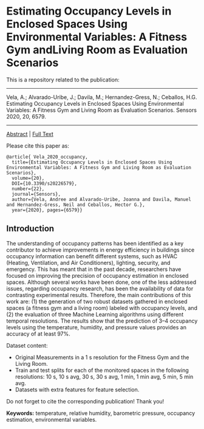 # Estimating Occupancy Levels in Enclosed Spaces Using Environmental Variables: A Fitness Gym andLiving Room as Evaluation Scenarios

This is a repository related to the publication:

-----

Vela, A.; Alvarado-Uribe, J.; Davila, M.; Hernandez-Gress, N.; Ceballos, H.G. Estimating Occupancy Levels in Enclosed Spaces Using Environmental Variables: A Fitness Gym and Living Room as Evaluation Scenarios. Sensors 2020, 20, 6579.

-----

[Abstract](https://www.mdpi.com/1424-8220/20/22/6579) | [Full Text](https://www.mdpi.com/1424-8220/20/22/6579/htm)

Please cite this paper as:
```
@article{ Vela_2020_occupancy, 
  title={Estimating Occupancy Levels in Enclosed Spaces Using Environmental Variables: A Fitness Gym and Living Room as Evaluation Scenarios}, 
  volume={20}, 
  DOI={10.3390/s20226579}, 
  number={22}, 
  journal={Sensors}, 
  author={Vela, Andree and Alvarado-Uribe, Joanna and Davila, Manuel and Hernandez-Gress, Neil and Ceballos, Hector G.}, 
  year={2020}, pages={6579}}
```

## Introduction

The understanding of occupancy patterns has been identified as a key contributor to achieve improvements in energy efficiency in buildings since occupancy information can benefit different systems, such as HVAC (Heating, Ventilation, and Air Conditioners), lighting, security, and emergency. This has meant that in the past decade, researchers have focused on improving the precision of occupancy estimation in enclosed spaces. Although several works have been done, one of the less addressed issues, regarding occupancy research, has been the availability of data for contrasting experimental results. Therefore, the main contributions of this work are: (1) the generation of two robust datasets gathered in enclosed spaces (a fitness gym and a living room) labeled with occupancy levels, and (2) the evaluation of three Machine Learning algorithms using different temporal resolutions. The results show that the prediction of 3–4 occupancy levels using the temperature, humidity, and pressure values provides an accuracy of at least 97%.

Dataset content:

- Original Measurements in a 1 s resolution for the Fitness Gym and the Living Room. 
- Train and test splits for each of the monitored spaces in the following resolutions: 10 s, 10 s avg, 30 s, 30 s avg, 1 min, 1 min avg, 5 min, 5 min avg.
- Datasets with extra features for feature selection.

Do not forget to cite the corresponding publication! Thank you!

**Keywords:** temperature, relative humidity, barometric pressure, occupancy estimation, environmental variables.
